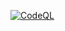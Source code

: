 [![CodeQL](https://github.com/bradleyjford/dbmigrator/actions/workflows/codeql-analysis.yml/badge.svg)](https://github.com/bradleyjford/dbmigrator/actions/workflows/codeql-analysis.yml)
